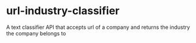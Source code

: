 # url-industry-classifier
A text classifier API that accepts url of a company and returns the industry the company belongs to
